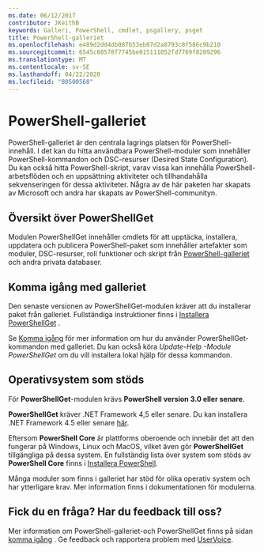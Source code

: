 ```yaml
---
ms.date: 06/12/2017
contributor: JKeithB
keywords: Galleri, PowerShell, cmdlet, psgallery, psget
title: PowerShell-galleriet
ms.openlocfilehash: e489d2dd4db087b53eb07d2a8793c8f586c9b210
ms.sourcegitcommit: 6545c60578f7745be015111052fd7769f8289296
ms.translationtype: MT
ms.contentlocale: sv-SE
ms.lasthandoff: 04/22/2020
ms.locfileid: "80500568"
---
```

# <a name="the-powershell-gallery"></a>PowerShell-galleriet

PowerShell-galleriet är den centrala lagrings platsen för PowerShell-innehåll. I det kan du hitta användbara PowerShell-moduler som innehåller PowerShell-kommandon och DSC-resurser (Desired State Configuration).
Du kan också hitta PowerShell-skript, varav vissa kan innehålla PowerShell-arbetsflöden och en uppsättning aktiviteter och tillhandahålla sekvenseringen för dessa aktiviteter. Några av de här paketen har skapats av Microsoft och andra har skapats av PowerShell-communityn.

## <a name="powershellget-overview"></a>Översikt över PowerShellGet

Modulen PowerShellGet innehåller cmdlets för att upptäcka, installera, uppdatera och publicera PowerShell-paket som innehåller artefakter som moduler, DSC-resurser, roll funktioner och skript från [PowerShell-galleriet](https://www.PowerShellGallery.com) och andra privata databaser.

## <a name="getting-started-with-the-gallery"></a>Komma igång med galleriet

Den senaste versionen av PowerShellGet-modulen kräver att du installerar paket från galleriet. Fullständiga instruktioner finns i [Installera PowerShellGet](installing-psget.md) .

Se [Komma igång](getting-started.md) för mer information om hur du använder PowerShellGet-kommandon med galleriet. Du kan också köra *Update-Help -Module PowerShellGet* om du vill installera lokal hjälp för dessa kommandon.

## <a name="supported-operating-systems"></a>Operativsystem som stöds

För **PowerShellGet**-modulen krävs **PowerShell version 3.0 eller senare**.

**PowerShellGet** kräver .NET Framework 4,5 eller senare. Du kan installera .NET Framework 4.5 eller senare [här](https://msdn.microsoft.com/library/5a4x27ek.aspx).

Eftersom **PowerShell Core** är plattforms oberoende och innebär det att den fungerar på Windows, Linux och MacOS, vilket även gör **PowerShellGet** tillgängliga på dessa system. En fullständig lista över system som stöds av **PowerShell Core** finns i [Installera PowerShell](/powershell/scripting/install/installing-powershell).

Många moduler som finns i galleriet har stöd för olika operativ system och har ytterligare krav.
Mer information finns i dokumentationen för modulerna.

## <a name="got-a-question-have-feedback"></a>Fick du en fråga? Har du feedback till oss?

Mer information om PowerShell-galleriet-och PowerShellGet finns på sidan [komma igång](getting-started.md) . Ge feedback och rapportera problem med [UserVoice](http://windowsserver.uservoice.com/forums/301869-powershell).
